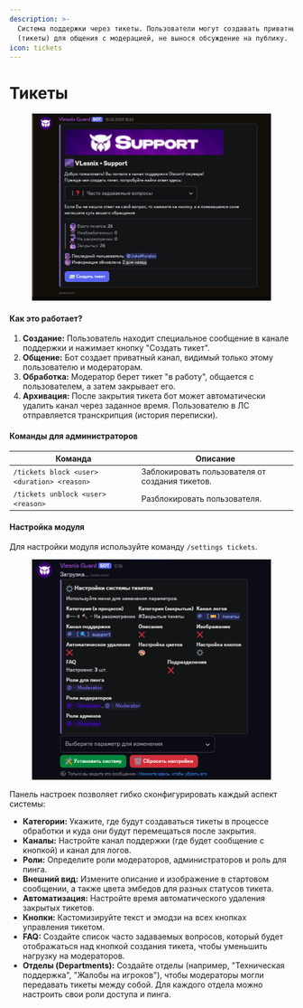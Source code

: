 ```yaml
---
description: >-
  Система поддержки через тикеты. Пользователи могут создавать приватные каналы
  (тикеты) для общения с модерацией, не вынося обсуждение на публику.
icon: tickets
---
```


# Тикеты

<figure><img src="../.gitbook/assets/image (5).png" alt=""><figcaption></figcaption></figure>

#### Как это работает?

1. **Создание:** Пользователь находит специальное сообщение в канале поддержки и нажимает кнопку "Создать тикет".
2. **Общение:** Бот создает приватный канал, видимый только этому пользователю и модераторам.
3. **Обработка:** Модератор берет тикет "в работу", общается с пользователем, а затем закрывает его.
4. **Архивация:** После закрытия тикета бот может автоматически удалить канал через заданное время. Пользователю в ЛС отправляется транскрипция (история переписки).

#### Команды для администраторов

| Команда                                     | Описание                                        |
| ------------------------------------------- | ----------------------------------------------- |
| `/tickets block <user> <duration> <reason>` | Заблокировать пользователя от создания тикетов. |
| `/tickets unblock <user> <reason>`          | Разблокировать пользователя.                    |

#### Настройка модуля

Для настройки модуля используйте команду `/settings tickets`.

<figure><img src="../.gitbook/assets/image (4).png" alt=""><figcaption></figcaption></figure>

Панель настроек позволяет гибко сконфигурировать каждый аспект системы:

* **Категории:** Укажите, где будут создаваться тикеты в процессе обработки и куда они будут перемещаться после закрытия.
* **Каналы:** Настройте канал поддержки (где будет сообщение с кнопкой) и канал для логов.
* **Роли:** Определите роли модераторов, администраторов и роль для пинга.
* **Внешний вид:** Измените описание и изображение в стартовом сообщении, а также цвета эмбедов для разных статусов тикета.
* **Автоматизация:** Настройте время автоматического удаления закрытых тикетов.
* **Кнопки:** Кастомизируйте текст и эмодзи на всех кнопках управления тикетом.
* **FAQ:** Создайте список часто задаваемых вопросов, который будет отображаться над кнопкой создания тикета, чтобы уменьшить нагрузку на модераторов.
* **Отделы (Departments):** Создайте отделы (например, "Техническая поддержка", "Жалобы на игроков"), чтобы модераторы могли передавать тикеты между собой. Для каждого отдела можно настроить свои роли доступа и пинга.

